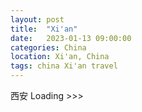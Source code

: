 ```yaml
---
layout: post
title:  "Xi'an"
date:   2023-01-13 09:00:00
categories: China
location: Xi'an, China
tags: china Xi'an travel
---
```


西安 Loading >>>

